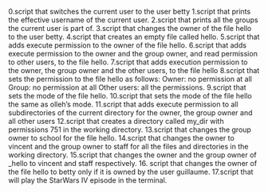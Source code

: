 0.script that switches the current user to the user betty
1.script that prints the effective username of the current user.
2.script that prints all the groups the current user is part of.
3.script that changes the owner of the file hello to the user betty.
4.script that creates an empty file called hello.
5.script that adds execute permission to the owner of the file hello.
6.script that adds execute permission to the owner and the group owner, and read permission to other users, to the file hello.
7.script that adds execution permission to the owner, the group owner and the other users, to the file hello
8.script that sets the permission to the file hello as follows:
Owner: no permission at all
Group: no permission at all
Other users: all the permissions.
9.script that sets the mode of the file hello.
10.script that sets the mode of the file hello the same as olleh’s mode.
11.script that adds execute permission to all subdirectories of the current directory for the owner, the group owner and all other users
12.script that creates a directory called my_dir with permissions 751 in the working directory.
13.script that changes the group owner to school for the file hello.
14.script that changes the owner to vincent and the group owner to staff for all the files and directories in the working directory.
15.script that changes the owner and the group owner of _hello to vincent and staff respectively.
16. script that changes the owner of the file hello to betty only if it is owned by the user guillaume.
17.script that will play the StarWars IV episode in the terminal.

